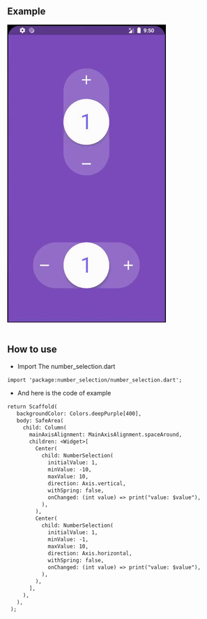 ## Example

![Demo](https://github.com/AliRn76/number_selection/blob/master/doc/demo.gif)
</br></br>
## How to use
- Import The number_selection.dart
```
import 'package:number_selection/number_selection.dart';
```
- And here is the code of example
```
return Scaffold(
   backgroundColor: Colors.deepPurple[400],
   body: SafeArea(
     child: Column(
       mainAxisAlignment: MainAxisAlignment.spaceAround,
       children: <Widget>[
         Center(
           child: NumberSelection(
             initialValue: 1,
             minValue: -10,
             maxValue: 10,
             direction: Axis.vertical,
             withSpring: false,
             onChanged: (int value) => print("value: $value"),
           ),
         ),
         Center(
           child: NumberSelection(
             initialValue: 1,
             minValue: -1,
             maxValue: 10,
             direction: Axis.horizontal,
             withSpring: false,
             onChanged: (int value) => print("value: $value"),
           ),
         ),
       ],
     ),
   ),
 );
```
